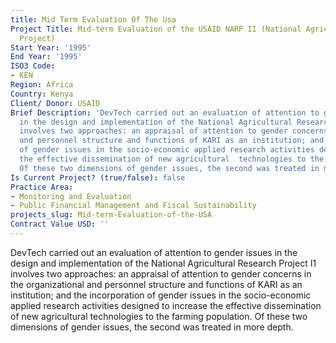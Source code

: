 ```yaml
---
title: Mid Term Evaluation Of The Usa
Project Title: Mid-term Evaluation of the USAID NARP II (National Agricultural Research
  Project)
Start Year: '1995'
End Year: '1995'
ISO3 Code:
- KEN
Region: Africa
Country: Kenya
Client/ Donor: USAID
Brief Description: 'DevTech carried out an evaluation of attention to gender issues
  in the design and implementation of the National Agricultural Research Project I1
  involves two approaches: an appraisal of attention to gender concerns in the organizational
  and personnel structure and functions of KARI as an institution; and the incorporation
  of gender issues in the socio-economic applied research activities designed to increase
  the effective dissemination of new agricultural  technologies to the farming population.
  Of these two dimensions of gender issues, the second was treated in more depth.'
Is Current Project? (true/false): false
Practice Area:
- Monitoring and Evaluation
- Public Financial Management and Fiscal Sustainability
projects_slug: Mid-term-Evaluation-of-the-USA
Contract Value USD: ''
---
```


DevTech carried out an evaluation of attention to gender issues in the design and implementation of the National Agricultural Research Project I1 involves two approaches: an appraisal of attention to gender concerns in the organizational and personnel structure and functions of KARI as an institution; and the incorporation of gender issues in the socio-economic applied research activities designed to increase the effective dissemination of new agricultural  technologies to the farming population. Of these two dimensions of gender issues, the second was treated in more depth.
